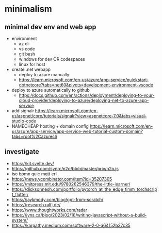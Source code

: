 # minimalism

## minimal dev env and web app
* environment
  * az cli
  * vs code
  * git bash
  * windows for dev OR codespaces
  * linux for host
* create .net webapp
  * deploy to azure manually
  * https://learn.microsoft.com/en-us/azure/app-service/quickstart-dotnetcore?tabs=net60&pivots=development-environment-vscode
* deploy to azure automatically to github
  * https://docs.github.com/en/actions/deployment/deploying-to-your-cloud-provider/deploying-to-azure/deploying-net-to-azure-app-service
* add signalr https://learn.microsoft.com/en-us/aspnet/core/tutorials/signalr?view=aspnetcore-7.0&tabs=visual-studio-code
* NAMECHEAP hosting + domain config https://learn.microsoft.com/en-us/azure/app-service/app-service-web-tutorial-custom-domain?tabs=root%2Cazurecli

## investigate
  * https://kit.svelte.dev/
  * https://github.com/synrc/n2o/blob/master/priv/n2o.js
  * iso bpmn quic mqtt erl
  * https://news.ycombinator.com/item?id=35207305
  * https://mitpress.mit.edu/9780262546379/the-little-learner/
  * https://dicksonneoh.com/portfolio/pytorch_at_the_edge_timm_torchscript_flutter/
  * https://jaykmody.com/blog/gpt-from-scratch/
  * https://research.ralfj.de/ 
  * https://www.thoughtworks.com/radar
  * https://jvns.ca/blog/2023/02/16/writing-javascript-without-a-build-system/
  * https://karpathy.medium.com/software-2-0-a64152b37c35
